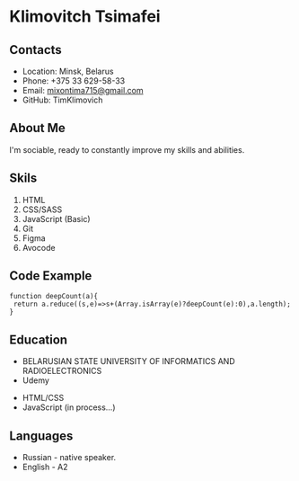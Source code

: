 # Klimovitch Tsimafei
## Contacts
* Location: Minsk, Belarus 
* Phone: +375 33 629-58-33
* Email: mixontima715@gmail.com
* GitHub: TimKlimovich
## About Me 
I'm sociable, ready to constantly improve my skills and abilities.
## Skils 
1. HTML
2. CSS/SASS
3. JavaScript (Basic)
4. Git
5. Figma 
6. Avocode
## Code Example
```
function deepCount(a){
 return a.reduce((s,e)=>s+(Array.isArray(e)?deepCount(e):0),a.length);
}
```
## Education
 * BELARUSIAN STATE UNIVERSITY OF INFORMATICS AND RADIOELECTRONICS
* Udemy
+ HTML/CSS
+ JavaScript (in process…)
## Languages
* Russian - native speaker.
* English - A2 